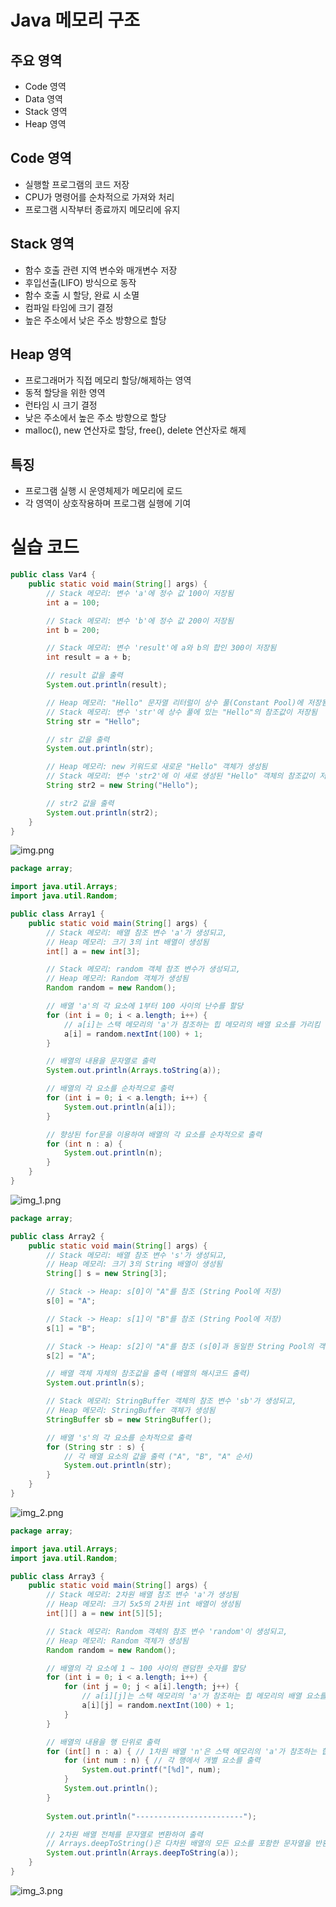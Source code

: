 # Java 메모리 구조
## **주요 영역**

- Code 영역
- Data 영역
- Stack 영역
- Heap 영역

## **Code 영역**

- 실행할 프로그램의 코드 저장
- CPU가 명령어를 순차적으로 가져와 처리
- 프로그램 시작부터 종료까지 메모리에 유지

## **Stack 영역**

- 함수 호출 관련 지역 변수와 매개변수 저장
- 후입선출(LIFO) 방식으로 동작
- 함수 호출 시 할당, 완료 시 소멸
- 컴파일 타임에 크기 결정
- 높은 주소에서 낮은 주소 방향으로 할당

## **Heap 영역**

- 프로그래머가 직접 메모리 할당/해제하는 영역
- 동적 할당을 위한 영역
- 런타임 시 크기 결정
- 낮은 주소에서 높은 주소 방향으로 할당
- malloc(), new 연산자로 할당, free(), delete 연산자로 해제

## **특징**

- 프로그램 실행 시 운영체제가 메모리에 로드
- 각 영역이 상호작용하며 프로그램 실행에 기여

# 실습 코드

```java
public class Var4 {
    public static void main(String[] args) {
        // Stack 메모리: 변수 'a'에 정수 값 100이 저장됨
        int a = 100;

        // Stack 메모리: 변수 'b'에 정수 값 200이 저장됨
        int b = 200;

        // Stack 메모리: 변수 'result'에 a와 b의 합인 300이 저장됨
        int result = a + b;

        // result 값을 출력
        System.out.println(result);

        // Heap 메모리: "Hello" 문자열 리터럴이 상수 풀(Constant Pool)에 저장됨
        // Stack 메모리: 변수 'str'에 상수 풀에 있는 "Hello"의 참조값이 저장됨
        String str = "Hello";

        // str 값을 출력
        System.out.println(str);

        // Heap 메모리: new 키워드로 새로운 "Hello" 객체가 생성됨
        // Stack 메모리: 변수 'str2'에 이 새로 생성된 "Hello" 객체의 참조값이 저장됨
        String str2 = new String("Hello");

        // str2 값을 출력
        System.out.println(str2);
    }
}

```

![img.png](../resource/img/img.png)
```java
package array;

import java.util.Arrays;
import java.util.Random;

public class Array1 {
    public static void main(String[] args) {
        // Stack 메모리: 배열 참조 변수 'a'가 생성되고, 
        // Heap 메모리: 크기 3의 int 배열이 생성됨
        int[] a = new int[3];

        // Stack 메모리: random 객체 참조 변수가 생성되고,
        // Heap 메모리: Random 객체가 생성됨
        Random random = new Random();

        // 배열 'a'의 각 요소에 1부터 100 사이의 난수를 할당
        for (int i = 0; i < a.length; i++) {
            // a[i]는 스택 메모리의 'a'가 참조하는 힙 메모리의 배열 요소를 가리킴
            a[i] = random.nextInt(100) + 1;
        }

        // 배열의 내용을 문자열로 출력
        System.out.println(Arrays.toString(a));

        // 배열의 각 요소를 순차적으로 출력
        for (int i = 0; i < a.length; i++) {
            System.out.println(a[i]);
        }

        // 향상된 for문을 이용하여 배열의 각 요소를 순차적으로 출력
        for (int n : a) {
            System.out.println(n);
        }
    }
}

```

![img_1.png](../resource/img/img_1.png)
```java
package array;

public class Array2 {
    public static void main(String[] args) {
        // Stack 메모리: 배열 참조 변수 's'가 생성되고,
        // Heap 메모리: 크기 3의 String 배열이 생성됨
        String[] s = new String[3];

        // Stack -> Heap: s[0]이 "A"를 참조 (String Pool에 저장)
        s[0] = "A";

        // Stack -> Heap: s[1]이 "B"를 참조 (String Pool에 저장)
        s[1] = "B";

        // Stack -> Heap: s[2]이 "A"를 참조 (s[0]과 동일한 String Pool의 객체를 참조)
        s[2] = "A";

        // 배열 객체 자체의 참조값을 출력 (배열의 해시코드 출력)
        System.out.println(s);

        // Stack 메모리: StringBuffer 객체의 참조 변수 'sb'가 생성되고,
        // Heap 메모리: StringBuffer 객체가 생성됨
        StringBuffer sb = new StringBuffer();

        // 배열 's'의 각 요소를 순차적으로 출력
        for (String str : s) {
            // 각 배열 요소의 값을 출력 ("A", "B", "A" 순서)
            System.out.println(str);
        }
    }
}

```

![img_2.png](../resource/img/img_2.png)
```java
package array;

import java.util.Arrays;
import java.util.Random;

public class Array3 {
    public static void main(String[] args) {
        // Stack 메모리: 2차원 배열 참조 변수 'a'가 생성됨
        // Heap 메모리: 크기 5x5의 2차원 int 배열이 생성됨
        int[][] a = new int[5][5];

        // Stack 메모리: Random 객체의 참조 변수 'random'이 생성되고,
        // Heap 메모리: Random 객체가 생성됨
        Random random = new Random();

        // 배열의 각 요소에 1 ~ 100 사이의 랜덤한 숫자를 할당
        for (int i = 0; i < a.length; i++) {
            for (int j = 0; j < a[i].length; j++) {
                // a[i][j]는 스택 메모리의 'a'가 참조하는 힙 메모리의 배열 요소를 가리킴
                a[i][j] = random.nextInt(100) + 1;
            }
        }

        // 배열의 내용을 행 단위로 출력
        for (int[] n : a) { // 1차원 배열 'n'은 스택 메모리의 'a'가 참조하는 힙 메모리의 각 행을 가리킴
            for (int num : n) { // 각 행에서 개별 요소를 출력
                System.out.printf("[%d]", num);
            }
            System.out.println(); 
        }
        
        System.out.println("------------------------");

        // 2차원 배열 전체를 문자열로 변환하여 출력
        // Arrays.deepToString()은 다차원 배열의 모든 요소를 포함한 문자열을 반환함
        System.out.println(Arrays.deepToString(a));
    }
}

```
![img_3.png](../resource/img/img_3.png)